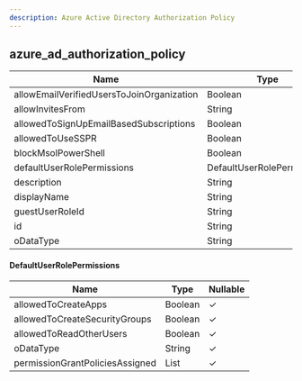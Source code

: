 ```yaml
---
description: Azure Active Directory Authorization Policy
---
```

azure_ad_authorization_policy
-----------------------------

| **Name**                                  | **Type**                   | **Nullable** |
| ----------------------------------------- | -------------------------- | ------------ |
| allowEmailVerifiedUsersToJoinOrganization | Boolean                    | &check;      |
| allowInvitesFrom                          | String                     | &check;      |
| allowedToSignUpEmailBasedSubscriptions    | Boolean                    | &check;      |
| allowedToUseSSPR                          | Boolean                    | &check;      |
| blockMsolPowerShell                       | Boolean                    | &check;      |
| defaultUserRolePermissions                | DefaultUserRolePermissions | &check;      |
| description                               | String                     | &check;      |
| displayName                               | String                     | &check;      |
| guestUserRoleId                           | String                     | &check;      |
| id                                        | String                     | &cross;      |
| oDataType                                 | String                     | &check;      |

#### DefaultUserRolePermissions
| **Name**                        | **Type**     | **Nullable** |
| ------------------------------- | ------------ | ------------ |
| allowedToCreateApps             | Boolean      | &check;      |
| allowedToCreateSecurityGroups   | Boolean      | &check;      |
| allowedToReadOtherUsers         | Boolean      | &check;      |
| oDataType                       | String       | &check;      |
| permissionGrantPoliciesAssigned | List<String> | &check;      |

